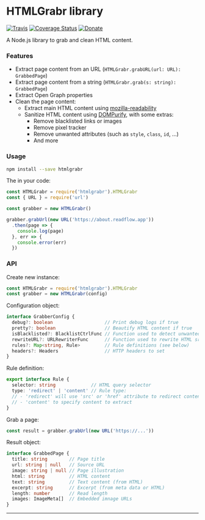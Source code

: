 # HTMLGrabr library

[![Travis](https://img.shields.io/travis/ncarlier/htmlgrabr.svg)](https://travis-ci.org/ncarlier/htmlgrabr)
[![Coverage Status](https://coveralls.io/repos/github/ncarlier/htmlgrabr/badge.svg?branch=master)](https://coveralls.io/github/ncarlier/htmlgrabr?branch=master)
[![Donate](https://img.shields.io/badge/donate-paypal-blue.svg)](https://paypal.me/nunux)

A Node.js library to grab and clean HTML content.

### Features

- Extract page content from an URL (`HTMLGrabr.grabURL(url: URL): GrabbedPage`)
- Extract page content from a string (`HTMLGrabr.grab(s: string): GrabbedPage`)
- Extract Open Graph properties
- Clean the page content:
  - Extract main HTML content using [mozilla-readability](https://github.com/mozilla/readability)
  - Sanitize HTML content using [DOMPurify](https://github.com/cure53/DOMPurify), with some extras:
    - Remove blacklisted links or images
    - Remove pixel tracker
    - Remove unwanted attributes (such as `style`, `class`, `id`, ...)
    - And more

### Usage

```bash
npm install --save htmlgrabr
```

The in your code:

```javascript
const HTMLGrabr = require('htmlgrabr').HTMLGrabr
const { URL } = require('url')

const grabber = new HTMLGrabr()

grabber.grabUrl(new URL('https://about.readflow.app'))
  .then(page => {
    console.log(page)
  }, err => {
    console.error(err)
  })
```

### API

Create new instance:

```js
const HTMLGrabr = require('htmlgrabr').HTMLGrabr
const grabber = new HTMLGrabr(config)
```

Configuration object:

```typescript
interface GrabberConfig {
  debug?: boolean                   // Print debug logs if true
  pretty?: boolean                  // Beautify HTML content if true
  isBlacklisted?: BlacklistCtrlFunc // Function used to detect unwanted URLs
  rewriteURL?: URLRewriterFunc      // Function used to rewrite HTML src attributes
  rules?: Map<string, Rule>         // Rule definitions (see below)
  headers?: Headers                 // HTTP headers to set
}
```

Rule definition:

```typescript
export interface Rule {
  selector: string             // HTML query selector
  type: 'redirect' | 'content' // Rule type:
  // - 'redirect' will use 'src' or 'href' attribute to redirect content extraction
  // - 'content' to specify content to extract
}
```

Grab a page:

```js
const result = grabber.grabUrl(new URL('https://...'))
```

Result object:

```typescript
interface GrabbedPage {
  title: string        // Page title
  url: string | null   // Source URL
  image: string | null // Page illustration
  html: string         // HTML content
  text: string         // Text content (from HTML)
  excerpt: string      // Excerpt (from meta data or HTML)
  length: number       // Read length
  images: ImageMeta[]  // Embedded imnage URLs
}
```

---
